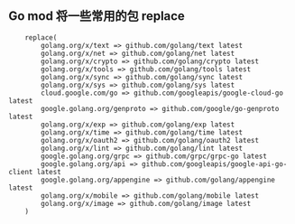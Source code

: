 ## Go mod 将一些常用的包 replace

        replace(
            golang.org/x/text => github.com/golang/text latest
            golang.org/x/net => github.com/golang/net latest
            golang.org/x/crypto => github.com/golang/crypto latest
            golang.org/x/tools => github.com/golang/tools latest
            golang.org/x/sync => github.com/golang/sync latest
            golang.org/x/sys => github.com/golang/sys latest
            cloud.google.com/go => github.com/googleapis/google-cloud-go latest
            google.golang.org/genproto => github.com/google/go-genproto latest
            golang.org/x/exp => github.com/golang/exp latest
            golang.org/x/time => github.com/golang/time latest
            golang.org/x/oauth2 => github.com/golang/oauth2 latest
            golang.org/x/lint => github.com/golang/lint latest
            google.golang.org/grpc => github.com/grpc/grpc-go latest
            google.golang.org/api => github.com/googleapis/google-api-go-client latest
            google.golang.org/appengine => github.com/golang/appengine latest
            golang.org/x/mobile => github.com/golang/mobile latest
            golang.org/x/image => github.com/golang/image latest
        )